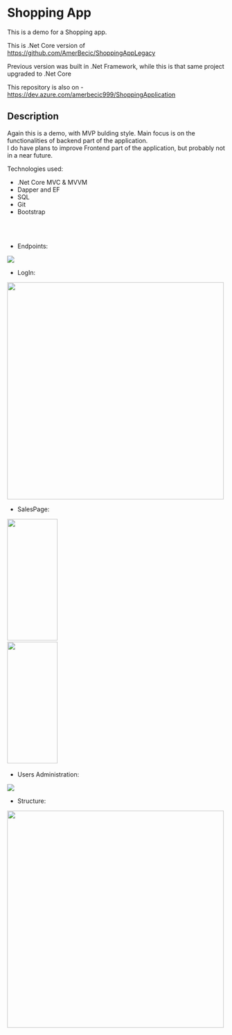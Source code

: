 # Shopping App
This is a demo for a Shopping app.

This is .Net Core version of https://github.com/AmerBecic/ShoppingAppLegacy

Previous version was built in .Net Framework, while this is that same project upgraded to .Net Core

This repository is also on - https://dev.azure.com/amerbecic999/ShoppingApplication

## Description

Again this is a demo, with MVP bulding style. Main focus is on the functionalities of backend part of the application. <br/>
I do have plans to improve Frontend part of the application, but probably not in a near future.

Technologies used:

- .Net Core MVC & MVVM
- Dapper and EF
- SQL
- Git
- Bootstrap 

<br/>
<br/>

- Endpoints:
<img src="/README-pics/Endpoints.png" />

- LogIn:
<img src="/README-pics/LogIn.png" width="500" />

- SalesPage:
<p float="left">
  <img src="/README-pics/SalesPage1.png" height="280" width="48%"/>
  &nbsp;&nbsp;&nbsp;&nbsp;&nbsp;
  <img src="/README-pics/SalesPage2.png" height="280" width="48%"/>
  &nbsp;&nbsp;&nbsp;&nbsp;&nbsp;
</p>

- Users Administration:
<img src="/README-pics/UserAdministration.png" />

- Structure:
<img src="/README-pics/Structure.png" width="500" />

